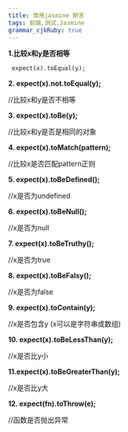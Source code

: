 ```yaml
---
title: 常用jasmine 断言
tags: 前端,测试,Jasmine
grammar_cjkRuby: true
---
```



__1.比较x和y是否相等__
```markdown
 expect(x).toEqual(y);
```
__2. expect(x).not.toEqual(y);__

//比较x和y是否不相等

__3. expect(x).toBe(y);__

//比较x和y是否是相同的对象

__4. expect(x).toMatch(pattern);__

//比较x是否匹配pattern正则

__5. expect(x).toBeDefined();__

//x是否为undefined

__6. expect(x).toBeNull();__

//x是否为null

__7. expect(x).toBeTruthy();__

//x是否为true

__8. expect(x).toBeFalsy();__

//x是否为false

__9. expect(x).toContain(y);__

//x是否包含y (x可以是字符串或数组)

__10. expect(x).toBeLessThan(y);__

//x是否比y小

__11.expect(x).toBeGreaterThan(y);__

//x是否比y大

__12. expect(fn).toThrow(e);__

//函数是否抛出异常
